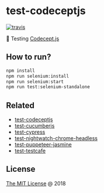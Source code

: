 # test-codeceptjs

[![travis](https://img.shields.io/travis/piecioshka/test-codeceptjs.svg)](https://travis-ci.org/piecioshka/test-codeceptjs)

:ledger: Testing [Codecept.js](https://codecept.io/)

## How to run?

```bash
npm install
npm run selenium:install
npm run selenium:start
npm run test:selenium-standalone
```

## Related

* [test-codeceptjs](https://github.com/piecioshka/test-codeceptjs)
* [test-cucumberjs](https://github.com/piecioshka/test-cucumberjs)
* [test-cypress](https://github.com/piecioshka/test-cypress)
* [test-nightwatch-chrome-headless](https://github.com/piecioshka/test-nightwatch-chrome-headless)
* [test-puppeteer-jasmine](https://github.com/piecioshka/test-puppeteer-jasmine)
* [test-testcafe](https://github.com/piecioshka/test-testcafe)

## License

[The MIT License](http://piecioshka.mit-license.org) @ 2018
